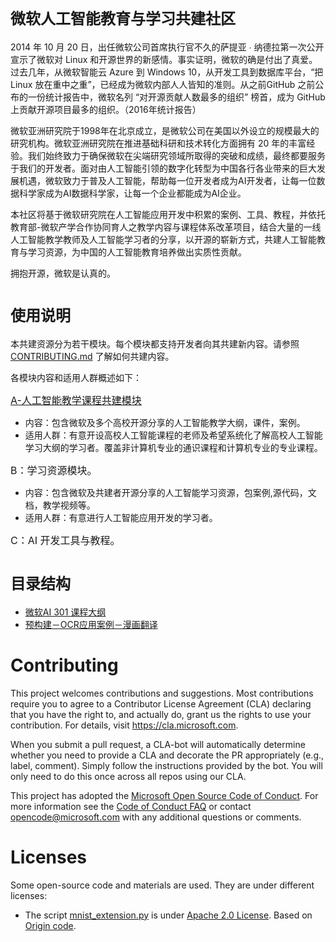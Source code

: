 # <font size=5>微软人工智能教育与学习共建社区</font> 
2014 年 10 月 20 日，出任微软公司首席执行官不久的萨提亚 ∙ 纳德拉第一次公开宣示了微软对 Linux 和开源世界的新感情。事实证明，微软的确是付出了真爱。过去几年，从微软智能云 Azure 到 Windows 10，从开发工具到数据库平台，“把 Linux 放在重中之重”，已经成为微软内部人人皆知的准则。从之前GitHub 之前公布的一份统计报告中，微软名列 “对开源贡献人数最多的组织” 榜首，成为 GitHub 上贡献开源项目最多的组织。（2016年统计报告）

微软亚洲研究院于1998年在北京成立，是微软公司在美国以外设立的规模最大的研究机构。微软亚洲研究院在推进基础科研和技术转化方面拥有 20 年的丰富经验。我们始终致力于确保微软在尖端研究领域所取得的突破和成绩，最终都要服务于我们的开发者。面对由人工智能引领的数字化转型为中国各行各业带来的巨大发展机遇，微软致力于普及人工智能，帮助每一位开发者成为AI开发者，让每一位数据科学家成为AI数据科学家，让每一个企业都能成为AI企业。

本社区将基于微软研究院在人工智能应用开发中积累的案例、工具、教程，并依托教育部-微软产学合作协同育人之教学内容与课程体系改革项目，结合大量的一线人工智能教学教师及人工智能学习者的分享，以开源的崭新方式，共建人工智能教育与学习资源，为中国的人工智能教育培养做出实质性贡献。

拥抱开源，微软是认真的。
# <font size=5>使用说明</font> 
本共建资源分为若干模块。每个模块都支持开发者向其共建新内容。请参照 [CONTRIBUTING.md](./CONTRIBUTING.md) 了解如何共建内容。

各模块内容和适用人群概述如下：

<font size=3>[A-人工智能教学课程共建模块](./A-教学-人工智能教学课程分享与共建) </font>
- 内容：包含微软及多个高校开源分享的人工智能教学大纲，课件，案例。
- 适用人群：有意开设高校人工智能课程的老师及希望系统化了解高校人工智能学习大纲的学习者。覆盖非计算机专业的通识课程和计算机专业的专业课程。

<font size=3>B：学习资源模块。</font>
- 内容：包含微软及共建者开源分享的人工智能学习资源，包案例,源代码，文档，教学视频等。
- 适用人群：有意进行人工智能应用开发的学习者。

<font size=3>C：AI 开发工具与教程。</font>
# <font size=5>目录结构</font> 

- [微软AI 301 课程大纲](./微软AI301人工智能实战课程大纲)
- [预构建－OCR应用案例－漫画翻译](./预构建－OCR应用案例－漫画翻译/)

# Contributing

This project welcomes contributions and suggestions.  Most contributions require you to agree to a
Contributor License Agreement (CLA) declaring that you have the right to, and actually do, grant us
the rights to use your contribution. For details, visit https://cla.microsoft.com.

When you submit a pull request, a CLA-bot will automatically determine whether you need to provide
a CLA and decorate the PR appropriately (e.g., label, comment). Simply follow the instructions
provided by the bot. You will only need to do this once across all repos using our CLA.

This project has adopted the [Microsoft Open Source Code of Conduct](https://opensource.microsoft.com/codeofconduct/).
For more information see the [Code of Conduct FAQ](https://opensource.microsoft.com/codeofconduct/faq/) or
contact [opencode@microsoft.com](mailto:opencode@microsoft.com) with any additional questions or comments.

# Licenses

Some open-source code and materials are used. They are under different licenses:

- The script [mnist_extension.py](./AI301/self-built_mnist_extension/tensorflow_model/mnist_extension.py) is under [Apache 2.0 License](http://www.apache.org/licenses/LICENSE-2.0). Based on [Origin code](https://github.com/tensorflow/models/blob/f81bb397efe57cf8bfb4a195c1b3064997f3e3c2/tutorials/image/mnist/convolutional.py).
